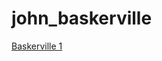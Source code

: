 # john_baskerville

[Baskerville 1](https://cal-orr.github.io/john_baskerville/johnbaskerville.html)